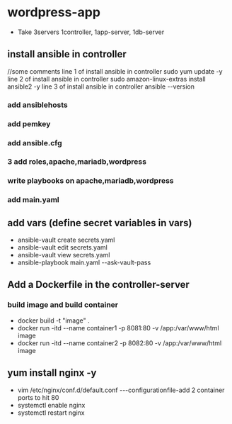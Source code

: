 # wordpress-app
+ Take 3servers 1controller, 1app-server, 1db-server

## install ansible in controller
//some comments
line 1 of install ansible in controller sudo yum update -y
line 2 of install ansible in controller sudo amazon-linux-extras install ansible2 -y
line 3 of install ansible in controller ansible --version

### add ansiblehosts
### add pemkey
### add ansible.cfg
### 3 add roles,apache,mariadb,wordpress
### write playbooks on apache,mariadb,wordpress
### add main.yaml

## add vars (define secret variables in vars)
 - ansible-vault create secrets.yaml
 - ansible-vault edit secrets.yaml
 - ansible-vault view secrets.yaml
 - ansible-playbook main.yaml --ask-vault-pass

## Add a Dockerfile in the controller-server
### build image and build container
+ docker build -t "image" .
+ docker run -itd --name container1 -p 8081:80 -v /app:/var/www/html image
+ docker run -itd --name container2 -p 8082:80 -v /app:/var/www/html image

## yum install nginx -y
+ vim /etc/nginx/conf.d/default.conf  ---configurationfile-add 2 container ports to hit 80
+ systemctl enable nginx
+ systemctl restart nginx

